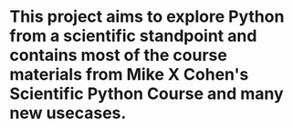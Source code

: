 <h1>This project aims to explore Python from a scientific standpoint and contains most of the course materials from Mike X Cohen's Scientific Python Course and many new usecases.</h1>
